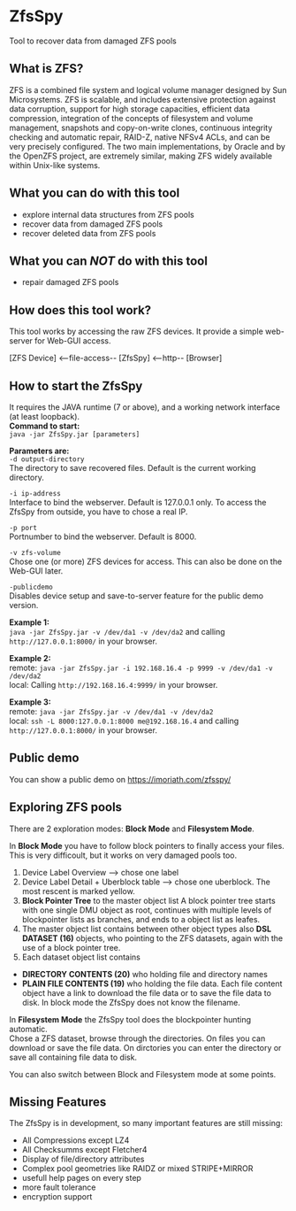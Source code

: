 # ZfsSpy
Tool to recover data from damaged ZFS pools

What is ZFS?
------------
ZFS is a combined file system and logical volume manager designed by Sun Microsystems. ZFS is scalable, and includes extensive protection against data corruption, support for high storage capacities, efficient data compression, integration of the concepts of filesystem and volume management, snapshots and copy-on-write clones, continuous integrity checking and automatic repair, RAID-Z, native NFSv4 ACLs, and can be very precisely configured. The two main implementations, by Oracle and by the OpenZFS project, are extremely similar, making ZFS widely available within Unix-like systems. 

What you can do with this tool
------------------------------
- explore internal data structures from ZFS pools
- recover data from damaged ZFS pools
- recover deleted data from ZFS pools

What you can _NOT_ do with this tool
----------------------------------
- repair damaged ZFS pools

How does this tool work?
------------------------
This tool works by accessing the raw ZFS devices. It provide a simple web-server for Web-GUI access.

[ZFS Device] <--file-access-- [ZfsSpy] <--http-- [Browser]

How to start the ZfsSpy
------------------------
It requires the JAVA runtime (7 or above), and a working network interface (at least loopback).  
**Command to start:**  
`java -jar ZfsSpy.jar [parameters]`

**Parameters are:**  
`-d output-directory`  
The directory to save recovered files. Default is the current working directory.  

`-i ip-address`  
Interface to bind the webserver. Default is 127.0.0.1 only. To access the ZfsSpy from outside, you have to chose a real IP.

`-p port`  
Portnumber to bind the webserver. Default is 8000.

`-v zfs-volume`  
Chose one (or more) ZFS devices for access. This can also be done on the Web-GUI later.

`-publicdemo`  
Disables device setup and save-to-server feature for the public demo version.  

**Example 1:**  
`java -jar ZfsSpy.jar -v /dev/da1 -v /dev/da2` and calling `http://127.0.0.1:8000/` in your browser.

**Example 2:**  
remote: `java -jar ZfsSpy.jar -i 192.168.16.4 -p 9999 -v /dev/da1 -v /dev/da2`  
local: Calling `http://192.168.16.4:9999/` in your browser.

**Example 3:**  
remote: `java -jar ZfsSpy.jar -v /dev/da1 -v /dev/da2`  
local: `ssh -L 8000:127.0.0.1:8000 me@192.168.16.4` and calling `http://127.0.0.1:8000/` in your browser.

Public demo
-----------
You can show a public demo on https://imoriath.com/zfsspy/

Exploring ZFS pools
-------------------
There are 2 exploration modes: **Block Mode** and **Filesystem Mode**.  

In **Block Mode** you have to follow block pointers to finally access your files. This is very difficoult, but it works on very damaged pools too.  
1. Device Label Overview --> chose one label
2. Device Label Detail + Uberblock table --> chose one uberblock. The most rescent is marked yellow.
3. **Block Pointer Tree** to the master object list
A block pointer tree starts with one single DMU object as root, continues with multiple levels of blockpointer lists as branches, and ends to a object list as leafes.
4. The master object list contains between other object types also **DSL DATASET (16)** objects, who pointing to the ZFS datasets, again with the use of a block pointer tree.
5. Each dataset object list contains 
- **DIRECTORY CONTENTS (20)** who holding file and directory names
- **PLAIN FILE CONTENTS (19)** who holding the file data. Each file content object have a link to download the file data or to save the file data to disk. In block mode the ZfsSpy does not know the filename.

In **Filesystem Mode** the ZfsSpy tool does the blockpointer hunting automatic.  
Chose a ZFS dataset, browse through the directories. On files you can download or save the file data. On dirctories you can enter the directory or save all containing file data to disk.

You can also switch between Block and Filesystem mode at some points.

Missing Features
----------------
The ZfsSpy is in development, so many important features are still missing:  
- All Compressions except LZ4
- All Checksumms except Fletcher4
- Display of file/directory attributes
- Complex pool geometries like RAIDZ or mixed STRIPE+MIRROR
- usefull help pages on every step
- more fault tolerance
- encryption support
